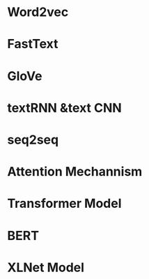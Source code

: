 # Word2vec

# FastText
# GloVe
# textRNN &text CNN
# seq2seq
# Attention Mechannism
# Transformer Model
# BERT
# XLNet Model
